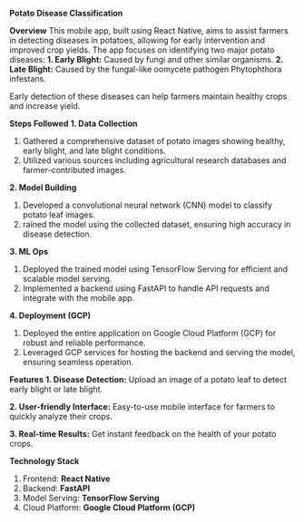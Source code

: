 **Potato Disease Classification**

**Overview**
This mobile app, built using React Native, aims to assist farmers in detecting diseases in potatoes, allowing for early intervention and improved crop yields. The app focuses on identifying two major potato diseases:
**1. Early Blight:** Caused by fungi and other similar organisms.
**2. Late Blight:** Caused by the fungal-like oomycete pathogen Phytophthora infestans.

Early detection of these diseases can help farmers maintain healthy crops and increase yield.

**Steps Followed**
**1. Data Collection**
1. Gathered a comprehensive dataset of potato images showing healthy, early blight, and late blight conditions.
2. Utilized various sources including agricultural research databases and farmer-contributed images.

**2. Model Building**
1. Developed a convolutional neural network (CNN) model to classify potato leaf images.
2. rained the model using the collected dataset, ensuring high accuracy in disease detection.

**3. ML Ops**
1. Deployed the trained model using TensorFlow Serving for efficient and scalable model serving.
2. Implemented a backend using FastAPI to handle API requests and integrate with the mobile app.
   
**4. Deployment (GCP)**
1. Deployed the entire application on Google Cloud Platform (GCP) for robust and reliable performance.
2. Leveraged GCP services for hosting the backend and serving the model, ensuring seamless operation.

**Features**
**1. Disease Detection:** Upload an image of a potato leaf to detect early blight or late blight.

**2. User-friendly Interface:** Easy-to-use mobile interface for farmers to quickly analyze their crops.

**3. Real-time Results:** Get instant feedback on the health of your potato crops.

**Technology Stack**
1. Frontend: **React Native**
2. Backend: **FastAPI**
3. Model Serving: **TensorFlow Serving**
4. Cloud Platform: **Google Cloud Platform (GCP)**
